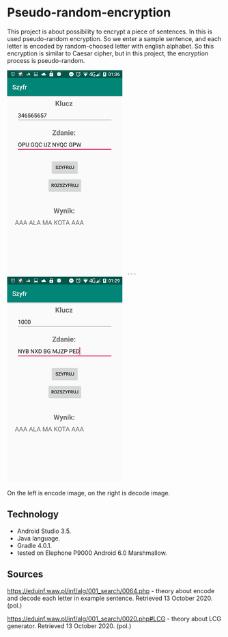 # Pseudo-random-encryption
This project is about possibility to encrypt a piece of sentences. In this is used pseudo-random encryption. So we enter a sample sentence, and each letter is encoded by random-choosed letter with english alphabet. So this encryption is similar to Caesar cipher, but in this project, the encryption process is pseudo-random.

![encode](./images/encode.png) <code> ---</code>  ![decode](./images/decode.png)

On the left is encode image, on the right is decode image.

## Technology

- Android Studio 3.5.
- Java language.
- Gradle 4.0.1.
- tested on Elephone P9000 Android 6.0 Marshmallow.

## Sources
https://eduinf.waw.pl/inf/alg/001_search/0064.php -  theory about encode and decode each letter in example sentence. Retrieved 13 October 2020.(pol.) 
 
https://eduinf.waw.pl/inf/alg/001_search/0020.php#LCG - theory about LCG generator. Retrieved 13 October 2020. (pol.)
